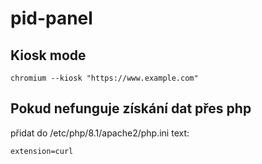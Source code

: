 # pid-panel

## Kiosk mode
`chromium --kiosk "https://www.example.com"`

## Pokud nefunguje získání dat přes php

přidat do /etc/php/8.1/apache2/php.ini text:

`extension=curl`